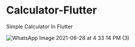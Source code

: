 # Calculator-Flutter
Simple Calculator In Flutter


![WhatsApp Image 2021-06-28 at 4 33 14 PM (3)](https://user-images.githubusercontent.com/64870452/123631146-d7c4e600-d82f-11eb-847b-c5457cce46c2.jpeg)
